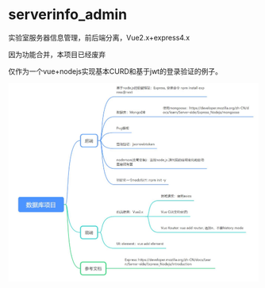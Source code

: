 # serverinfo_admin
实验室服务器信息管理，前后端分离，Vue2.x+express4.x

因为功能合并，本项目已经废弃

仅作为一个vue+nodejs实现基本CURD和基于jwt的登录验证的例子。



![](./pics/pic1.JPG)
